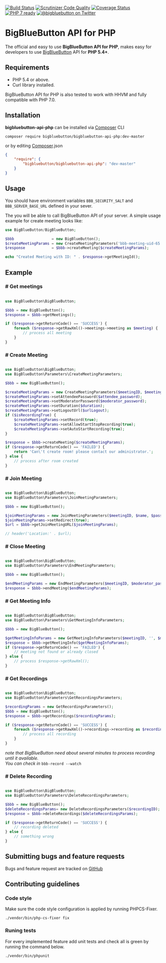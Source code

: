 [![Build Status](https://travis-ci.org/bigbluebutton/bigbluebutton-api-php.svg?branch=master)](https://travis-ci.org/bigbluebutton/bigbluebutton-api-php)
[![Scrutinizer Code Quality](https://scrutinizer-ci.com/g/bigbluebutton/bigbluebutton-api-php/badges/quality-score.png?b=master)](https://scrutinizer-ci.com/g/bigbluebutton/bigbluebutton-api-php/?branch=master)
[![Coverage Status](https://coveralls.io/repos/github/bigbluebutton/bigbluebutton-api-php/badge.svg?branch=master)](https://coveralls.io/github/bigbluebutton/bigbluebutton-api-php?branch=master)
[![PHP 7 ready](http://php7ready.timesplinter.ch/bigbluebutton/bigbluebutton-api-php/badge.svg)](https://travis-ci.org/bigbluebutton/bigbluebutton-api-php/)
[![@bigbluebutton on Twitter](https://img.shields.io/badge/twitter-%40bigbluebutton-blue.svg?style=flat)](https://twitter.com/bigbluebutton)



# BigBlueButton API for PHP

The official and easy to use **BigBlueButton API for PHP**, makes easy for developers to use [BigBlueButton][bbb] API for **PHP 5.4+**.

## Requirements

- PHP 5.4 or above.
- Curl library installed.

BigBlueButton API for PHP is also tested to work with HHVM and fully compatible with PHP 7.0.


## Installation

**bigbluebutton-api-php** can be installed via [Composer][composer] CLI

```
composer require bigbluebutton/bigbluebutton-api-php:dev-master
```

or by editing [Composer][composer].json

```json
{
    "require": {
        "bigbluebutton/bigbluebutton-api-php": "dev-master"
    }
}
```

## Usage

You should have environment variables ```BBB_SECURITY_SALT``` and ```BBB_SERVER_BASE_URL``` defined in your sever.

The you will be able to call BigBlueButton API of your server. A simple usage example for create meeting looks like:

```php
use BigBlueButton/BigBlueButton;

$bbb                 = new BigBlueButton();
$createMeetingParams = new CreateMeetingParameters('bbb-meeting-uid-65', 'BigBlueButton API Meeting');
$response            = $bbb->createMeeting($createMeetingParams);

echo "Created Meeting with ID: " . $response->getMeetingId();
```

## Example

### # Get meetings
```php

use BigBlueButton\BigBlueButton;

$bbb = new BigBlueButton();
$response = $bbb->getMeetings();

if ($response->getReturnCode() == 'SUCCESS') {
	foreach ($response->getRawXml()->meetings->meeting as $meeting) {
		// process all meeting
	}
}
```

### # Create Meeting
```php

use BigBlueButton\BigBlueButton;
use BigBlueButton\Parameters\CreateMeetingParameters;

$bbb = new BigBlueButton();

$createMeetingParams = new CreateMeetingParameters($meetingID, $meetingName);
$createMeetingParams->setAttendeePassword($attendee_password);
$createMeetingParams->setModeratorPassword($moderator_password);
$createMeetingParams->setDuration($duration);
$createMeetingParams->setLogoutUrl($urlLogout);
if ($isRecordingTrue) {
	$createMeetingParams->setRecord(true);
	$createMeetingParams->setAllowStartStopRecording(true);
	$createMeetingParams->setAutoStartRecording(true);
}

$response = $bbb->createMeeting($createMeetingParams);
if ($response->getReturnCode() == 'FAILED') {
	return 'Can\'t create room! please contact our administrator.';
} else {
	// process after room created
}
```

### # Join Meeting
```php

use BigBlueButton\BigBlueButton;
use BigBlueButton\Parameters\JoinMeetingParameters;

$bbb = new BigBlueButton();

$joinMeetingParams = new JoinMeetingParameters($meetingID, $name, $password); // $moderator_password for moderator
$joinMeetingParams->setRedirect(true);
$url = $bbb->getJoinMeetingURL($joinMeetingParams);

// header('Location:' . $url);
```

### # Close Meeting
```php

use BigBlueButton\BigBlueButton;
use BigBlueButton\Parameters\EndMeetingParameters;

$bbb = new BigBlueButton();

$endMeetingParams = new EndMeetingParameters($meetingID, $moderator_password);
$response = $bbb->endMeeting($endMeetingParams);
```

### # Get Meeting Info
```php

use BigBlueButton\BigBlueButton;
use BigBlueButton\Parameters\GetMeetingInfoParameters;

$bbb = new BigBlueButton();

$getMeetingInfoParams = new GetMeetingInfoParameters($meetingID, '', $moderator_password);
$response = $bbb->getMeetingInfo($getMeetingInfoParams);
if ($response->getReturnCode() == 'FAILED') {
	// meeting not found or already closed
} else {
	// process $response->getRawXml();
}
```


### # Get Recordings
```php

use BigBlueButton\BigBlueButton;
use BigBlueButton\Parameters\GetRecordingsParameters;

$recordingParams = new GetRecordingsParameters();
$bbb = new BigBlueButton();
$response = $bbb->getRecordings($recordingParams);

if ($response->getReturnCode() == 'SUCCESS') {
	foreach ($response->getRawXml()->recordings->recording as $recording) {
		// process all recording
	}
}
```
*note that BigBlueButton need about several minutes to process recording until it available.*  
*You can check in* `bbb-record --watch`


### # Delete Recording
```php

use BigBlueButton\BigBlueButton;
use BigBlueButton\Parameters\DeleteRecordingsParameters;

$bbb = new BigBlueButton();
$deleteRecordingsParams= new DeleteRecordingsParameters($recordingID); // get from "Get Recordings"
$response = $bbb->deleteRecordings($deleteRecordingsParams);

if ($response->getReturnCode() == 'SUCCESS') {
	// recording deleted
} else {
	// something wrong
}
```


## Submitting bugs and feature requests

Bugs and feature request are tracked on [GitHub](https://github.com/bigbluebutton/bigbluebutton-api-php/issues)

## Contributing guidelines
### Code style

Make sure the code style configuration is applied by running PHPCS-Fixer.

```
./vendor/bin/php-cs-fixer fix
```

### Runing tests

For every implemented feature add unit tests and check all is green by running the command below.

```
./vendor/bin/phpunit
```

[bbb]: http://bigbluebutton.org
[composer]: https://getcomposer.org

